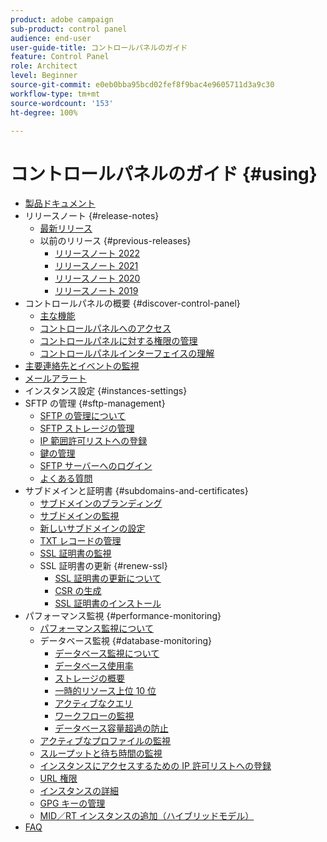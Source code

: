 ```yaml
---
product: adobe campaign
sub-product: control panel
audience: end-user
user-guide-title: コントロールパネルのガイド
feature: Control Panel
role: Architect
level: Beginner
source-git-commit: e0eb0bba95bcd02fef8f9bac4e9605711d3a9c30
workflow-type: tm+mt
source-wordcount: '153'
ht-degree: 100%

---
```



# コントロールパネルのガイド {#using}

+ [製品ドキュメント](control-panel-home.md)
+ リリースノート {#release-notes}
   + [最新リリース](rn/release-notes.md)
   + 以前のリリース {#previous-releases}
      + [リリースノート 2022](rn/release-notes-2022.md)
      + [リリースノート 2021](rn/release-notes-2021.md)
      + [リリースノート 2020](rn/release-notes-2020.md)
      + [リリースノート 2019](rn/release-notes-2019.md)
+ コントロールパネルの概要 {#discover-control-panel}
   + [主な機能](discover/using/key-features.md)
   + [コントロールパネルへのアクセス](discover/using/accessing-control-panel.md)
   + [コントロールパネルに対する権限の管理](discover/using/managing-permissions.md)
   + [コントロールパネルインターフェイスの理解](discover/using/discovering-the-interface.md)
+ [主要連絡先とイベントの監視](service-events/service-events.md)
+ [メールアラート](performance-monitoring/using/email-alerting.md)
+ インスタンス設定 {#instances-settings}
+ SFTP の管理 {#sftp-management}
   + [SFTP の管理について](sftp/using/about-sftp-management.md)
   + [SFTP ストレージの管理](sftp/using/sftp-storage-management.md)
   + [IP 範囲許可リストへの登録](sftp/using/ip-range-allow-listing.md)
   + [鍵の管理](sftp/using/key-management.md)
   + [SFTP サーバーへのログイン](sftp/using/logging-into-sftp-server.md)
   + [よくある質問](sftp/using/common-questions.md)
+ サブドメインと証明書 {#subdomains-and-certificates}
   + [サブドメインのブランディング](subdomains-certificates/using/subdomains-branding.md)
   + [サブドメインの監視](subdomains-certificates/using/monitoring-subdomains.md)
   + [新しいサブドメインの設定](subdomains-certificates/using/setting-up-new-subdomain.md)
   + [TXT レコードの管理](subdomains-certificates/using/managing-txt-records.md)
   + [SSL 証明書の監視](subdomains-certificates/using/monitoring-ssl-certificates.md)
   + SSL 証明書の更新 {#renew-ssl}
      + [SSL 証明書の更新について](subdomains-certificates/using/renewing-subdomain-certificate.md)
      + [CSR の生成](subdomains-certificates/using/generate-csr.md)
      + [SSL 証明書のインストール](subdomains-certificates/using/install-ssl-certificate.md)
+ パフォーマンス監視 {#performance-monitoring}
   + [パフォーマンス監視について](performance-monitoring/using/about-performance-monitoring.md)
   + データベース監視 {#database-monitoring}
      + [データベース監視について](performance-monitoring/using/database-monitoring.md)
      + [データベース使用率](performance-monitoring/using/database-utilization.md)
      + [ストレージの概要](performance-monitoring/using/database-storage-overview.md)
      + [一時的リソース上位 10 位](performance-monitoring/using/database-top-ten-resources.md)
      + [アクティブなクエリ](performance-monitoring/using/database-active-queries.md)
      + [ワークフローの監視](performance-monitoring/using/workflow-monitoring.md)
      + [データベース容量超過の防止](performance-monitoring/using/database-preventing-overload.md)
   + [アクティブなプロファイルの監視](performance-monitoring/using/active-profiles-monitoring.md)
   + [スループットと待ち時間の監視](performance-monitoring/using/throughputs-latencies.md)
   + [インスタンスにアクセスするための IP 許可リストへの登録](instances-settings/using/ip-allow-listing-instance-access.md)
   + [URL 権限](instances-settings/using/url-permissions.md)
   + [インスタンスの詳細](instances-settings/using/instance-details.md)
   + [GPG キーの管理](instances-settings/using/gpg-keys-management.md)
   + [MID／RT インスタンスの追加（ハイブリッドモデル）](instances-settings/using/external-accounts.md)
+ [FAQ](faq.md)
